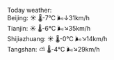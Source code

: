 Today weather:  
Beijing: ☀️   🌡️-7°C 🌬️↓31km/h  
Tianjin: ☀️   🌡️-6°C 🌬️↘35km/h  
Shijiazhuang: ☀️   🌡️-0°C 🌬️↘14km/h  
Tangshan: ⛅️  🌡️-4°C 🌬️↘29km/h  
